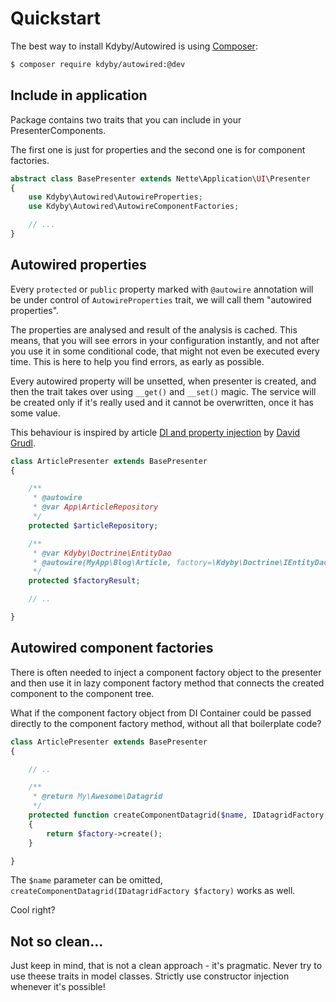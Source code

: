 Quickstart
==========


The best way to install Kdyby/Autowired is using  [Composer](http://getcomposer.org/):

```sh
$ composer require kdyby/autowired:@dev
```



Include in application
----------------------

Package contains two traits that you can include in your PresenterComponents.

The first one is just for properties and the second one is for component factories.


```php
abstract class BasePresenter extends Nette\Application\UI\Presenter
{
	use Kdyby\Autowired\AutowireProperties;
	use Kdyby\Autowired\AutowireComponentFactories;

	// ...
}
```



Autowired properties
--------------------

Every `protected` or `public` property marked with `@autowire` annotation will be under control of `AutowireProperties` trait, we will call them "autowired properties".

The properties are analysed and result of the analysis is cached. This means, that you will see errors in your configuration instantly, and not after you use it in some conditional code, that might not even be executed every time. This is here to help you find errors, as early as possible.

Every autowired property will be unsetted, when presenter is created, and then the trait takes over using `__get()` and `__set()` magic. The service will be created only if it's really used and it cannot be overwritten, once it has some value.

This behaviour is inspired by article [DI and property injection](http://phpfashion.com/di-a-property-injection) by [David Grudl](http://davidgrudl.com/).


```php
class ArticlePresenter extends BasePresenter
{

	/**
	 * @autowire
	 * @var App\ArticleRepository
	 */
	protected $articleRepository;

	/**
	 * @var Kdyby\Doctrine\EntityDao
	 * @autowire(MyApp\Blog\Article, factory=\Kdyby\Doctrine\IEntityDaoFactory)
	 */
	protected $factoryResult;

	// ..

}
```



Autowired component factories
-----------------------------

There is often needed to inject a component factory object to the presenter and then use it in lazy component factory method that connects the created component to the component tree.

What if the component factory object from DI Container could be passed directly to the component factory method, without all that boilerplate code?


```php
class ArticlePresenter extends BasePresenter
{

	// ..

	/**
	 * @return My\Awesome\Datagrid
	 */
	protected function createComponentDatagrid($name, IDatagridFactory $factory)
	{
		return $factory->create();
	}

}
```

The `$name` parameter can be omitted, `createComponentDatagrid(IDatagridFactory $factory)` works as well. 

Cool right?


Not so clean...
---------------

Just keep in mind, that is not a clean approach - it's pragmatic. Never try to use theese traits in model classes. Strictly use constructor injection whenever it's possible!
